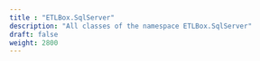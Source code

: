 ```yaml
---
title : "ETLBox.SqlServer"
description: "All classes of the namespace ETLBox.SqlServer"
draft: false
weight: 2800
---
```

